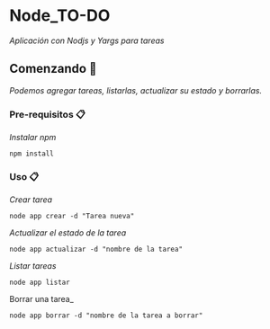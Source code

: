 # Node_TO-DO 

_Aplicación con Nodjs y Yargs para tareas_

## Comenzando 🚀

_Podemos agregar tareas, listarlas, actualizar su estado y borrarlas._

### Pre-requisitos 📋

_Instalar npm_

```
npm install
```
### Uso 📋

_Crear tarea_

```
node app crear -d "Tarea nueva"
```

_Actualizar el estado de la tarea_

```
node app actualizar -d "nombre de la tarea"
```

_Listar tareas_

```
node app listar
```

Borrar una tarea_

```
node app borrar -d "nombre de la tarea a borrar"
```
